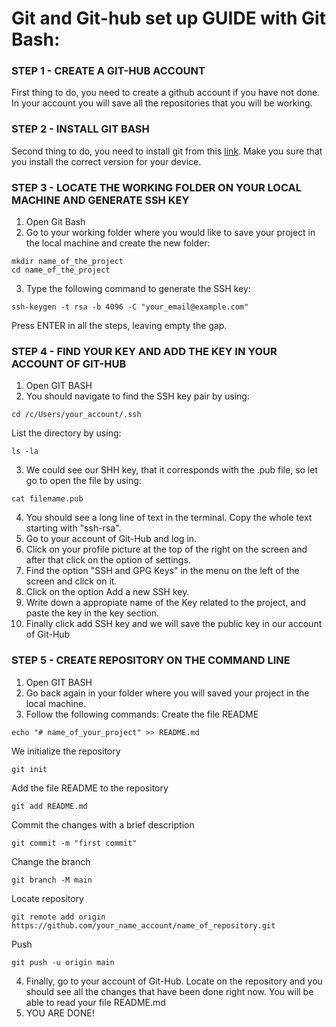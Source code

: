 # Git and Git-hub set up GUIDE with Git Bash:

### STEP 1 - CREATE A GIT-HUB ACCOUNT

First thing to do, you need to create a github account if you have not done. In your account you will save all the repositories that you will be working.

### STEP 2 - INSTALL GIT BASH

Second thing to do, you need to install git from this [link](https://git-scm.com/downloads). Make you sure that you install the correct version for your device.

### STEP 3 - LOCATE THE WORKING FOLDER ON YOUR LOCAL MACHINE AND GENERATE SSH KEY

1. Open Git Bash
2. Go to your working folder where you would like to save your project in the local machine and create the new folder:
```
mkdir name_of_the_project
cd name_of_the_project
```
3. Type the following command to generate the SSH key:
```
ssh-keygen -t rsa -b 4096 -C "your_email@example.com"
```
Press ENTER in all the steps, leaving empty the gap.

### STEP 4 - FIND YOUR KEY AND ADD THE KEY IN YOUR ACCOUNT OF GIT-HUB

1. Open GIT BASH
2. You should navigate to find the SSH key pair by using:
```
cd /c/Users/your_account/.ssh
```
List the directory by using:
```
ls -la
```
3. We could see our SHH key, that it corresponds with the .pub file, so let go to open the file by using:
```
cat filename.pub
```
4. You should see a long line of text in the terminal. Copy the whole text starting with "ssh-rsa".
5. Go to your account of Git-Hub and log in.
6. Click on your profile picture at the top of the right on the screen and after that click on the option of settings.
7. Find the option "SSH and GPG Keys" in the menu on the left of the screen and click on it.
8. Click on the option Add a new SSH key.
9. Write down a appropiate name of the Key related to the project, and paste the key in the key section.
10. Finally click add SSH key and we will save the public key in our account of Git-Hub

### STEP 5 - CREATE REPOSITORY ON THE COMMAND LINE

1. Open GIT BASH
2. Go back again in your folder where you will saved your project in the local machine.
3. Follow the following commands:
Create the file README
```
echo "# name_of_your_project" >> README.md
```
We initialize the repository
```
git init
```
Add the file README to the repository
```
git add README.md
```
Commit the changes with a brief description
```
git commit -m "first commit"
```
Change the branch
```
git branch -M main
```
Locate repository
```
git remote add origin https://github.com/your_name_account/name_of_repository.git
```
Push
```
git push -u origin main
```
4. Finally, go to your account of Git-Hub. Locate on the repository and you should see all the changes that have been done right now. You will be able to read your file README.md
5. YOU ARE DONE!
